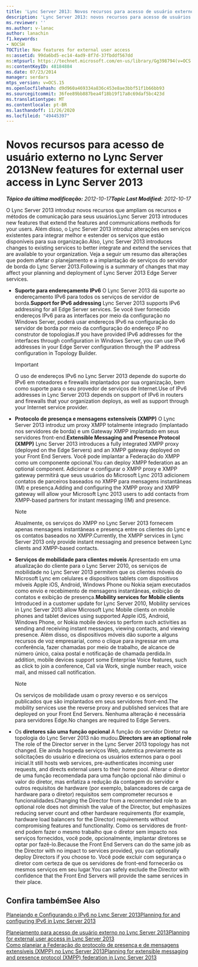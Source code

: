 ```yaml
---
title: 'Lync Server 2013: Novos recursos para acesso de usuário externo'
description: 'Lync Server 2013: novos recursos para acesso de usuários externos.'
ms.reviewer: ''
ms.author: v-lanac
author: lanachin
f1.keywords:
- NOCSH
TOCTitle: New features for external user access
ms:assetid: 99da6bd5-ec14-4ad9-8f7d-37fbddf567dd
ms:mtpsurl: https://technet.microsoft.com/en-us/library/Gg398794(v=OCS.15)
ms:contentKeyID: 48184884
ms.date: 07/23/2014
manager: serdars
mtps_version: v=OCS.15
ms.openlocfilehash: d9d960a469334a836c453e8ae3bbf51f1b66bb93
ms.sourcegitcommit: 36fee89bb887bea4f18b19f17a8c69daf5bc423d
ms.translationtype: MT
ms.contentlocale: pt-BR
ms.lasthandoff: 11/26/2020
ms.locfileid: "49445397"
---
```

# <a name="new-features-for-external-user-access-in-lync-server-2013"></a><span data-ttu-id="9c898-103">Novos recursos para acesso de usuário externo no Lync Server 2013</span><span class="sxs-lookup"><span data-stu-id="9c898-103">New features for external user access in Lync Server 2013</span></span>

<div data-xmlns="http://www.w3.org/1999/xhtml">

<div class="topic" data-xmlns="http://www.w3.org/1999/xhtml" data-msxsl="urn:schemas-microsoft-com:xslt" data-cs="https://msdn.microsoft.com/">

<div data-asp="https://msdn2.microsoft.com/asp">



</div>

<div id="mainSection">

<div id="mainBody"><span data-ttu-id="9c898-104">

<span> </span></span><span class="sxs-lookup"><span data-stu-id="9c898-104">

<span> </span></span></span>

<span data-ttu-id="9c898-105">_**Tópico da última modificação:** 2012-10-17_</span><span class="sxs-lookup"><span data-stu-id="9c898-105">_**Topic Last Modified:** 2012-10-17_</span></span>

<span data-ttu-id="9c898-106">O Lync Server 2013 introduz novos recursos que ampliam os recursos e métodos de comunicação para seus usuários.</span><span class="sxs-lookup"><span data-stu-id="9c898-106">Lync Server 2013 introduces new features that extend the features and communications methods for your users.</span></span> <span data-ttu-id="9c898-107">Além disso, o Lync Server 2013 introduz alterações em serviços existentes para integrar melhor e estender os serviços que estão disponíveis para sua organização.</span><span class="sxs-lookup"><span data-stu-id="9c898-107">Also, Lync Server 2013 introduces changes to existing services to better integrate and extend the services that are available to your organization.</span></span> <span data-ttu-id="9c898-108">Veja a seguir um resumo das alterações que podem afetar o planejamento e a implantação de serviços do servidor de borda do Lync Server 2013.</span><span class="sxs-lookup"><span data-stu-id="9c898-108">Following is a summary of changes that may affect your planning and deployment of Lync Server 2013 Edge Server services.</span></span>

  - <span data-ttu-id="9c898-109">**Suporte para endereçamento IPv6**   O Lync Server 2013 dá suporte ao endereçamento IPv6 para todos os serviços de servidor de borda.</span><span class="sxs-lookup"><span data-stu-id="9c898-109">**Support for IPv6 addressing**   Lync Server 2013 supports IPv6 addressing for all Edge Server services.</span></span> <span data-ttu-id="9c898-110">Se você tiver fornecido endereços IPv6 para as interfaces por meio da configuração no Windows Server, poderá usar endereços IPv6 na configuração do servidor de borda por meio da configuração do endereço IP no construtor de topologias.</span><span class="sxs-lookup"><span data-stu-id="9c898-110">If you have provided IPv6 addresses for the interfaces through configuration in Windows Server, you can use IPv6 addresses in your Edge Server configuration through the IP address configuration in Topology Builder.</span></span>
    
    <div>
    

    > [!IMPORTANT]  
    > <span data-ttu-id="9c898-111">O uso de endereços IPv6 no Lync Server 2013 depende do suporte do IPv6 em roteadores e firewalls implantados por sua organização, bem como suporte para o seu provedor de serviços de Internet.</span><span class="sxs-lookup"><span data-stu-id="9c898-111">Use of IPv6 addresses in Lync Server 2013 depends on support of IPv6 in routers and firewalls that your organization deploys, as well as support through your Internet service provider.</span></span>

    
    </div>

  - <span data-ttu-id="9c898-112">**Protocolo de presença e mensagens extensíveis (XMPP)**   O Lync Server 2013 introduz um proxy XMPP totalmente integrado (implantado nos servidores de borda) e um Gateway XMPP implantado em seus servidores front-end.</span><span class="sxs-lookup"><span data-stu-id="9c898-112">**Extensible Messaging and Presence Protocol (XMPP)**   Lync Server 2013 introduces a fully integrated XMPP proxy (deployed on the Edge Servers) and an XMPP gateway deployed on your Front End Servers.</span></span> <span data-ttu-id="9c898-113">Você pode implantar a Federação do XMPP como um componente opcional.</span><span class="sxs-lookup"><span data-stu-id="9c898-113">You can deploy XMPP federation as an optional component.</span></span> <span data-ttu-id="9c898-114">Adicionar e configurar o XMPP proxy e XMPP gateway permitirá que seus usuários do Microsoft Lync 2013 adicionem contatos de parceiros baseados no XMPP para mensagens instantâneas (IM) e presença.</span><span class="sxs-lookup"><span data-stu-id="9c898-114">Adding and configuring the XMPP proxy and XMPP gateway will allow your Microsoft Lync 2013 users to add contacts from XMPP-based partners for instant messaging (IM) and presence.</span></span>
    
    <div>
    

    > [!NOTE]  
    > <span data-ttu-id="9c898-115">Atualmente, os serviços do XMPP no Lync Server 2013 fornecem apenas mensagens instantâneas e presença entre os clientes do Lync e os contatos baseados no XMPP.</span><span class="sxs-lookup"><span data-stu-id="9c898-115">Currently, the XMPP services in Lync Server 2013 only provide instant messaging and presence between Lync clients and XMPP-based contacts.</span></span>

    
    </div>

  - <span data-ttu-id="9c898-116">**Serviços de mobilidade para clientes móveis**   Apresentado em uma atualização do cliente para o Lync Server 2010, os serviços de mobilidade no Lync Server 2013 permitem que os clientes móveis do Microsoft Lync em celulares e dispositivos tablets com dispositivos móveis Apple iOS, Android, Windows Phone ou Nokia sejam executados como envio e recebimento de mensagens instantâneas, exibição de contatos e exibição de presença.</span><span class="sxs-lookup"><span data-stu-id="9c898-116">**Mobility services for Mobile clients**   Introduced in a customer update for Lync Server 2010, Mobility services in Lync Server 2013 allow Microsoft Lync Mobile clients on mobile phones and tablet devices using supported Apple iOS, Android, Windows Phone, or Nokia mobile devices to perform such activities as sending and receiving instant messages, viewing contacts, and viewing presence.</span></span> <span data-ttu-id="9c898-117">Além disso, os dispositivos móveis dão suporte a alguns recursos de voz empresarial, como o clique para ingressar em uma conferência, fazer chamadas por meio de trabalho, de alcance de número único, caixa postal e notificação de chamada perdida.</span><span class="sxs-lookup"><span data-stu-id="9c898-117">In addition, mobile devices support some Enterprise Voice features, such as click to join a conference, Call via Work, single number reach, voice mail, and missed call notification.</span></span>
    
    <div>
    

    > [!NOTE]  
    > <span data-ttu-id="9c898-118">Os serviços de mobilidade usam o proxy reverso e os serviços publicados que são implantados em seus servidores front-end.</span><span class="sxs-lookup"><span data-stu-id="9c898-118">The mobility services use the reverse proxy and published services that are deployed on your Front End Servers.</span></span> <span data-ttu-id="9c898-119">Nenhuma alteração é necessária para servidores Edge.</span><span class="sxs-lookup"><span data-stu-id="9c898-119">No changes are required to Edge Servers.</span></span>

    
    </div>

  - <span data-ttu-id="9c898-120">Os **diretores são uma função opcional**   A função do servidor Diretor na topologia do Lync Server 2013 não mudou.</span><span class="sxs-lookup"><span data-stu-id="9c898-120">**Directors are an optional role**   The role of the Director server in the Lync Server 2013 topology has not changed.</span></span> <span data-ttu-id="9c898-121">Ele ainda hospeda serviços Web, autentica previamente as solicitações do usuário e direciona os usuários externos para o pool inicial.</span><span class="sxs-lookup"><span data-stu-id="9c898-121">It still hosts web services, pre-authenticates incoming user requests, and directs external users to their home pool.</span></span> <span data-ttu-id="9c898-122">Alterar o diretor de uma função recomendada para uma função opcional não diminui o valor do diretor, mas enfatiza a redução da contagem do servidor e outros requisitos de hardware (por exemplo, balanceadores de carga de hardware para o diretor) requisitos sem comprometer recursos e funcionalidades.</span><span class="sxs-lookup"><span data-stu-id="9c898-122">Changing the Director from a recommended role to an optional role does not diminish the value of the Director, but emphasizes reducing server count and other hardware requirements (for example, hardware load balancers for the Director) requirements without compromising features and functionality.</span></span> <span data-ttu-id="9c898-123">Como os servidores de front-end podem fazer o mesmo trabalho que o diretor sem impacto nos serviços fornecidos, você pode, opcionalmente, implantar diretores se optar por fazê-lo.</span><span class="sxs-lookup"><span data-stu-id="9c898-123">Because the Front End Servers can do the same job as the Director with no impact to services provided, you can optionally deploy Directors if you choose to.</span></span> <span data-ttu-id="9c898-124">Você pode excluir com segurança o diretor com certeza de que os servidores de front-end fornecerão os mesmos serviços em seu lugar.</span><span class="sxs-lookup"><span data-stu-id="9c898-124">You can safely exclude the Director with confidence that the Front End Servers will provide the same services in their place.</span></span>

<div>

## <a name="see-also"></a><span data-ttu-id="9c898-125">Confira também</span><span class="sxs-lookup"><span data-stu-id="9c898-125">See Also</span></span>


[<span data-ttu-id="9c898-126">Planejando e Configurando o IPv6 no Lync Server 2013</span><span class="sxs-lookup"><span data-stu-id="9c898-126">Planning for and configuring IPv6 in Lync Server 2013</span></span>](lync-server-2013-planning-for-and-configuring-ipv6.md)  


[<span data-ttu-id="9c898-127">Planejamento para acesso de usuário externo no Lync Server 2013</span><span class="sxs-lookup"><span data-stu-id="9c898-127">Planning for external user access in Lync Server 2013</span></span>](lync-server-2013-planning-for-external-user-access.md)  
[<span data-ttu-id="9c898-128">Como planejar a Federação do protocolo de presença e de mensagens extensíveis (XMPP) no Lync Server 2013</span><span class="sxs-lookup"><span data-stu-id="9c898-128">Planning for extensible messaging and presence protocol (XMPP) federation in Lync Server 2013</span></span>](lync-server-2013-planning-for-extensible-messaging-and-presence-protocol-xmpp-federation.md)  
  

<span data-ttu-id="9c898-129"></div>

</div>

<span> </span>

</div>

</div>

</span><span class="sxs-lookup"><span data-stu-id="9c898-129"></div>

</div>

<span> </span>

</div>

</div>

</span></span></div>

